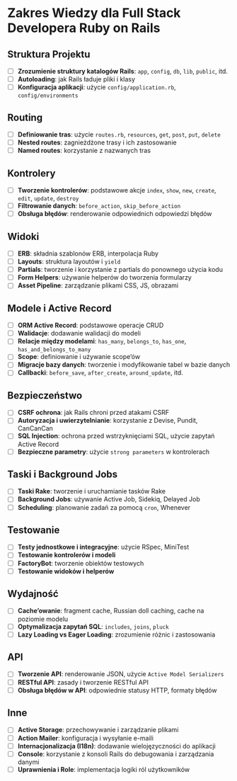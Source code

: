 # Zakres Wiedzy dla Full Stack Developera Ruby on Rails

## Struktura Projektu
- [ ] **Zrozumienie struktury katalogów Rails**: `app`, `config`, `db`, `lib`, `public`, itd.
- [ ] **Autoloading**: jak Rails ładuje pliki i klasy
- [ ] **Konfiguracja aplikacji**: użycie `config/application.rb`, `config/environments`

## Routing
- [ ] **Definiowanie tras**: użycie `routes.rb`, `resources`, `get`, `post`, `put`, `delete`
- [ ] **Nested routes**: zagnieżdżone trasy i ich zastosowanie
- [ ] **Named routes**: korzystanie z nazwanych tras

## Kontrolery
- [ ] **Tworzenie kontrolerów**: podstawowe akcje `index`, `show`, `new`, `create`, `edit`, `update`, `destroy`
- [ ] **Filtrowanie danych**: `before_action`, `skip_before_action`
- [ ] **Obsługa błędów**: renderowanie odpowiednich odpowiedzi błędów

## Widoki
- [ ] **ERB**: składnia szablonów ERB, interpolacja Ruby
- [ ] **Layouts**: struktura layoutów i `yield`
- [ ] **Partials**: tworzenie i korzystanie z partials do ponownego użycia kodu
- [ ] **Form Helpers**: używanie helperów do tworzenia formularzy
- [ ] **Asset Pipeline**: zarządzanie plikami CSS, JS, obrazami

## Modele i Active Record
- [ ] **ORM Active Record**: podstawowe operacje CRUD
- [ ] **Walidacje**: dodawanie walidacji do modeli
- [ ] **Relacje między modelami**: `has_many`, `belongs_to`, `has_one`, `has_and_belongs_to_many`
- [ ] **Scope**: definiowanie i używanie scope’ów
- [ ] **Migracje bazy danych**: tworzenie i modyfikowanie tabel w bazie danych
- [ ] **Callbacki**: `before_save`, `after_create`, `around_update`, itd.

## Bezpieczeństwo
- [ ] **CSRF ochrona**: jak Rails chroni przed atakami CSRF
- [ ] **Autoryzacja i uwierzytelnianie**: korzystanie z Devise, Pundit, CanCanCan
- [ ] **SQL Injection**: ochrona przed wstrzyknięciami SQL, użycie zapytań Active Record
- [ ] **Bezpieczne parametry**: użycie `strong parameters` w kontrolerach

## Taski i Background Jobs
- [ ] **Taski Rake**: tworzenie i uruchamianie tasków Rake
- [ ] **Background Jobs**: używanie Active Job, Sidekiq, Delayed Job
- [ ] **Scheduling**: planowanie zadań za pomocą `cron`, Whenever

## Testowanie
- [ ] **Testy jednostkowe i integracyjne**: użycie RSpec, MiniTest
- [ ] **Testowanie kontrolerów i modeli**
- [ ] **FactoryBot**: tworzenie obiektów testowych
- [ ] **Testowanie widoków i helperów**

## Wydajność
- [ ] **Cache’owanie**: fragment cache, Russian doll caching, cache na poziomie modelu
- [ ] **Optymalizacja zapytań SQL**: `includes`, `joins`, `pluck`
- [ ] **Lazy Loading vs Eager Loading**: zrozumienie różnic i zastosowania

## API
- [ ] **Tworzenie API**: renderowanie JSON, użycie `Active Model Serializers`
- [ ] **RESTful API**: zasady i tworzenie RESTful API
- [ ] **Obsługa błędów w API**: odpowiednie statusy HTTP, formaty błędów

## Inne
- [ ] **Active Storage**: przechowywanie i zarządzanie plikami
- [ ] **Action Mailer**: konfiguracja i wysyłanie e-maili
- [ ] **Internacjonalizacja (I18n)**: dodawanie wielojęzyczności do aplikacji
- [ ] **Console**: korzystanie z konsoli Rails do debugowania i zarządzania danymi
- [ ] **Uprawnienia i Role**: implementacja logiki ról użytkowników

